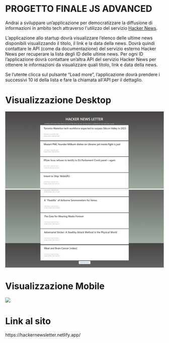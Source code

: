 # PROGETTO FINALE JS ADVANCED
Andrai a sviluppare un’applicazione per democratizzare la diffusione di informazioni in ambito tech attraverso l'utilizzo del servizio <a href="https://github.com/HackerNews/API">Hacker News</a>.

L’applicazione allo startup dovrà visualizzare l’elenco delle ultime news disponibili visualizzando il titolo, il link e la data della news. Dovrà quindi contattare le API (come da documentazione) del servizio esterno Hacker News per recuperare la lista degli ID delle ultime news. Per ogni ID l’applicazione dovrà contattare un’altra API del servizio Hacker News per ottenere le informazioni da visualizzare quali titolo, link e data della news.

Se l’utente clicca sul pulsante “Load more”, l’applicazione dovrà prendere i successivi 10 id della lista e fare la chiamata all'API per il dettaglio.

# Visualizzazione Desktop
<img 
src="src\images\desktopV1.png"
/>
<img 
src="src\images\desktopV2.png"
/>
# Visualizzazione Mobile
<img 
src="assets\images\Counter Mobile.png"
/>
# Link al sito
<link> https://hackernewsletter.netlify.app/ <!link>
